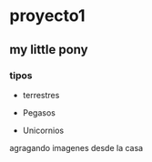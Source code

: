 # proyecto1

## my little pony
### tipos

- terrestres

- Pegasos
 
- Unicornios

agragando imagenes desde la casa


